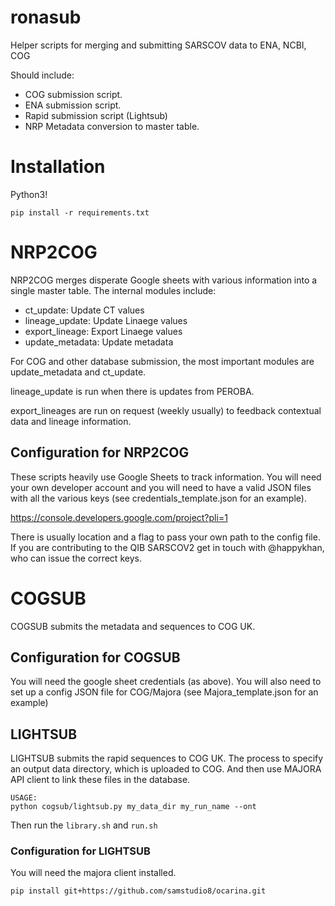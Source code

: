 # ronasub
Helper scripts for merging and submitting SARSCOV data to ENA, NCBI, COG

Should include:

* COG submission script.
* ENA submission script.
* Rapid submission script (Lightsub)
* NRP Metadata conversion to master table.

# Installation
Python3! 

```
pip install -r requirements.txt
```

# NRP2COG

NRP2COG merges disperate Google sheets with various information into a single master table.
The internal modules include: 

* ct_update: Update CT values
* lineage_update: Update Linaege values
* export_lineage: Export Linaege values
* update_metadata: Update metadata

For COG and other database submission, the most important modules are update_metadata and ct_update. 

lineage_update is run when there is updates from PEROBA. 

export_lineages are run on request (weekly usually) to feedback contextual data and lineage information.


## Configuration for NRP2COG
These scripts heavily use Google Sheets to track information. You will need your own developer account and you
 will need to have a valid JSON files with all the various keys (see credentials_template.json for an example). 
 
https://console.developers.google.com/project?pli=1

There is usually location and a flag to pass your own path to the config file. If you are contributing to 
the QIB SARSCOV2 get in touch with @happykhan, who can issue the correct keys. 

# COGSUB 
COGSUB submits the metadata and sequences to COG UK. 

## Configuration for COGSUB
You will need the google sheet credentials (as above). You will also need to set up a config JSON file for COG/Majora (see Majora_template.json for an example)

## LIGHTSUB 
LIGHTSUB submits the rapid sequences to COG UK. The process to specify an output data directory, which is uploaded to COG. And then use MAJORA API client to link these files in the database. 

```
USAGE:
python cogsub/lightsub.py my_data_dir my_run_name --ont 
```
Then run the ```library.sh``` and ```run.sh```

### Configuration for LIGHTSUB
You will need the majora client installed. 

```
pip install git+https://github.com/samstudio8/ocarina.git
```
